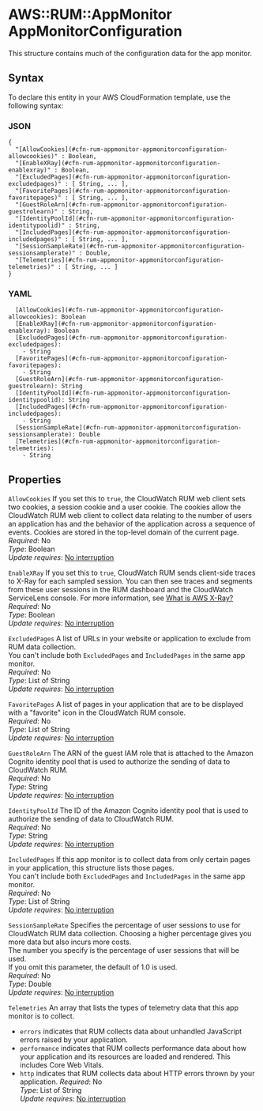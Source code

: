 # AWS::RUM::AppMonitor AppMonitorConfiguration<a name="aws-properties-rum-appmonitor-appmonitorconfiguration"></a>

This structure contains much of the configuration data for the app monitor\.

## Syntax<a name="aws-properties-rum-appmonitor-appmonitorconfiguration-syntax"></a>

To declare this entity in your AWS CloudFormation template, use the following syntax:

### JSON<a name="aws-properties-rum-appmonitor-appmonitorconfiguration-syntax.json"></a>

```
{
  "[AllowCookies](#cfn-rum-appmonitor-appmonitorconfiguration-allowcookies)" : Boolean,
  "[EnableXRay](#cfn-rum-appmonitor-appmonitorconfiguration-enablexray)" : Boolean,
  "[ExcludedPages](#cfn-rum-appmonitor-appmonitorconfiguration-excludedpages)" : [ String, ... ],
  "[FavoritePages](#cfn-rum-appmonitor-appmonitorconfiguration-favoritepages)" : [ String, ... ],
  "[GuestRoleArn](#cfn-rum-appmonitor-appmonitorconfiguration-guestrolearn)" : String,
  "[IdentityPoolId](#cfn-rum-appmonitor-appmonitorconfiguration-identitypoolid)" : String,
  "[IncludedPages](#cfn-rum-appmonitor-appmonitorconfiguration-includedpages)" : [ String, ... ],
  "[SessionSampleRate](#cfn-rum-appmonitor-appmonitorconfiguration-sessionsamplerate)" : Double,
  "[Telemetries](#cfn-rum-appmonitor-appmonitorconfiguration-telemetries)" : [ String, ... ]
}
```

### YAML<a name="aws-properties-rum-appmonitor-appmonitorconfiguration-syntax.yaml"></a>

```
  [AllowCookies](#cfn-rum-appmonitor-appmonitorconfiguration-allowcookies): Boolean
  [EnableXRay](#cfn-rum-appmonitor-appmonitorconfiguration-enablexray): Boolean
  [ExcludedPages](#cfn-rum-appmonitor-appmonitorconfiguration-excludedpages): 
    - String
  [FavoritePages](#cfn-rum-appmonitor-appmonitorconfiguration-favoritepages): 
    - String
  [GuestRoleArn](#cfn-rum-appmonitor-appmonitorconfiguration-guestrolearn): String
  [IdentityPoolId](#cfn-rum-appmonitor-appmonitorconfiguration-identitypoolid): String
  [IncludedPages](#cfn-rum-appmonitor-appmonitorconfiguration-includedpages): 
    - String
  [SessionSampleRate](#cfn-rum-appmonitor-appmonitorconfiguration-sessionsamplerate): Double
  [Telemetries](#cfn-rum-appmonitor-appmonitorconfiguration-telemetries): 
    - String
```

## Properties<a name="aws-properties-rum-appmonitor-appmonitorconfiguration-properties"></a>

`AllowCookies`  <a name="cfn-rum-appmonitor-appmonitorconfiguration-allowcookies"></a>
If you set this to `true`, the CloudWatch RUM web client sets two cookies, a session cookie and a user cookie\. The cookies allow the CloudWatch RUM web client to collect data relating to the number of users an application has and the behavior of the application across a sequence of events\. Cookies are stored in the top\-level domain of the current page\.  
*Required*: No  
*Type*: Boolean  
*Update requires*: [No interruption](https://docs.aws.amazon.com/AWSCloudFormation/latest/UserGuide/using-cfn-updating-stacks-update-behaviors.html#update-no-interrupt)

`EnableXRay`  <a name="cfn-rum-appmonitor-appmonitorconfiguration-enablexray"></a>
If you set this to `true`, CloudWatch RUM sends client\-side traces to X\-Ray for each sampled session\. You can then see traces and segments from these user sessions in the RUM dashboard and the CloudWatch ServiceLens console\. For more information, see [What is AWS X\-Ray?](https://docs.aws.amazon.com/xray/latest/devguide/aws-xray.html)  
*Required*: No  
*Type*: Boolean  
*Update requires*: [No interruption](https://docs.aws.amazon.com/AWSCloudFormation/latest/UserGuide/using-cfn-updating-stacks-update-behaviors.html#update-no-interrupt)

`ExcludedPages`  <a name="cfn-rum-appmonitor-appmonitorconfiguration-excludedpages"></a>
A list of URLs in your website or application to exclude from RUM data collection\.  
You can't include both `ExcludedPages` and `IncludedPages` in the same app monitor\.  
*Required*: No  
*Type*: List of String  
*Update requires*: [No interruption](https://docs.aws.amazon.com/AWSCloudFormation/latest/UserGuide/using-cfn-updating-stacks-update-behaviors.html#update-no-interrupt)

`FavoritePages`  <a name="cfn-rum-appmonitor-appmonitorconfiguration-favoritepages"></a>
A list of pages in your application that are to be displayed with a "favorite" icon in the CloudWatch RUM console\.  
*Required*: No  
*Type*: List of String  
*Update requires*: [No interruption](https://docs.aws.amazon.com/AWSCloudFormation/latest/UserGuide/using-cfn-updating-stacks-update-behaviors.html#update-no-interrupt)

`GuestRoleArn`  <a name="cfn-rum-appmonitor-appmonitorconfiguration-guestrolearn"></a>
The ARN of the guest IAM role that is attached to the Amazon Cognito identity pool that is used to authorize the sending of data to CloudWatch RUM\.  
*Required*: No  
*Type*: String  
*Update requires*: [No interruption](https://docs.aws.amazon.com/AWSCloudFormation/latest/UserGuide/using-cfn-updating-stacks-update-behaviors.html#update-no-interrupt)

`IdentityPoolId`  <a name="cfn-rum-appmonitor-appmonitorconfiguration-identitypoolid"></a>
The ID of the Amazon Cognito identity pool that is used to authorize the sending of data to CloudWatch RUM\.  
*Required*: No  
*Type*: String  
*Update requires*: [No interruption](https://docs.aws.amazon.com/AWSCloudFormation/latest/UserGuide/using-cfn-updating-stacks-update-behaviors.html#update-no-interrupt)

`IncludedPages`  <a name="cfn-rum-appmonitor-appmonitorconfiguration-includedpages"></a>
If this app monitor is to collect data from only certain pages in your application, this structure lists those pages\.   
You can't include both `ExcludedPages` and `IncludedPages` in the same app monitor\.  
*Required*: No  
*Type*: List of String  
*Update requires*: [No interruption](https://docs.aws.amazon.com/AWSCloudFormation/latest/UserGuide/using-cfn-updating-stacks-update-behaviors.html#update-no-interrupt)

`SessionSampleRate`  <a name="cfn-rum-appmonitor-appmonitorconfiguration-sessionsamplerate"></a>
Specifies the percentage of user sessions to use for CloudWatch RUM data collection\. Choosing a higher percentage gives you more data but also incurs more costs\.  
The number you specify is the percentage of user sessions that will be used\.  
If you omit this parameter, the default of 1.0 is used\.  
*Required*: No  
*Type*: Double  
*Update requires*: [No interruption](https://docs.aws.amazon.com/AWSCloudFormation/latest/UserGuide/using-cfn-updating-stacks-update-behaviors.html#update-no-interrupt)

`Telemetries`  <a name="cfn-rum-appmonitor-appmonitorconfiguration-telemetries"></a>
An array that lists the types of telemetry data that this app monitor is to collect\.  
+ `errors` indicates that RUM collects data about unhandled JavaScript errors raised by your application\.
+ `performance` indicates that RUM collects performance data about how your application and its resources are loaded and rendered\. This includes Core Web Vitals\.
+ `http` indicates that RUM collects data about HTTP errors thrown by your application\.
*Required*: No  
*Type*: List of String  
*Update requires*: [No interruption](https://docs.aws.amazon.com/AWSCloudFormation/latest/UserGuide/using-cfn-updating-stacks-update-behaviors.html#update-no-interrupt)
